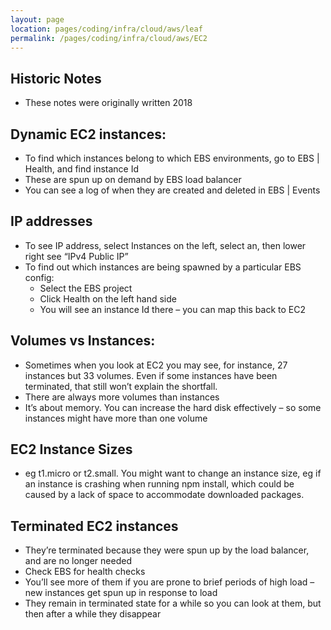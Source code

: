 ```yaml
---
layout: page
location: pages/coding/infra/cloud/aws/leaf
permalink: /pages/coding/infra/cloud/aws/EC2
---
```

## Historic Notes

  - These notes were originally written 2018

## Dynamic EC2 instances:

  - To find which instances belong to which EBS environments, go to EBS
    | Health, and find instance Id
  - These are spun up on demand by EBS load balancer
  - You can see a log of when they are created and deleted in EBS |
    Events

## IP addresses

  - To see IP address, select Instances on the left, select an, then
    lower right see “IPv4 Public IP”
  - To find out which instances are being spawned by a particular EBS
    config:
      - Select the EBS project
      - Click Health on the left hand side
      - You will see an instance Id there – you can map this back to EC2

## Volumes vs Instances:

  - Sometimes when you look at EC2 you may see, for instance, 27
    instances but 33 volumes. Even if some instances have been
    terminated, that still won’t explain the shortfall.
  - There are always more volumes than instances
  - It’s about memory. You can increase the hard disk effectively – so
    some instances might have more than one volume

## EC2 Instance Sizes

  - eg t1.micro or t2.small. You might want to change an instance size,
    eg if an instance is crashing when running npm install, which could
    be caused by a lack of space to accommodate downloaded packages.

## Terminated EC2 instances

  - They’re terminated because they were spun up by the load balancer,
    and are no longer needed
  - Check EBS for health checks
  - You’ll see more of them if you are prone to brief periods of high
    load – new instances get spun up in response to load
  - They remain in terminated state for a while so you can look at them,
    but then after a while they disappear
